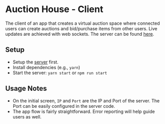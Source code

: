 # Auction House - Client

The client of an app that creates a virtual auction space where connected users can create auctions and bid/purchase items from other users.  Live updates are achieved with web sockets.  The server can be found [here](https://github.com/allengustrowsky/BiddingHouseServer).

## Setup
- Setup the [server](https://github.com/allengustrowsky/BiddingHouseServer) first.
- Install dependencies (e.g., `yarn`)
- Start the server: `yarn start` or `npm run start`

## Usage Notes
- On the initial screen, `IP` and `Port` are the IP and Port of the server.  The Port can be easily configured in the server code.
- The app flow is fairly straightforward. Error reporting will help guide users as well.